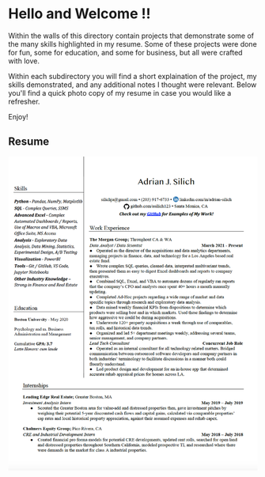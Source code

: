 # Hello and Welcome !!

Within the walls of this directory contain projects that demonstrate some of the many skills highlighted in my resume. Some of these projects were done for fun, some for education, and some for business, but all were crafted with love. 

Within each subdirectory you will find a short explaination of the project, my skills demonstrated, and any additional notes I thought were relevant. Below you'll find a quick photo copy of my resume in case you would like a refresher. 

Enjoy!

## Resume
![alt text](https://github.com/asilich123/Resume_Projects/blob/main/Resume/Silich%20Resume%202022%20-%20Data.png?raw=true)